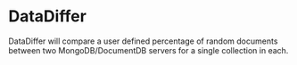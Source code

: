 # DataDiffer
DataDiffer will compare a user defined percentage of random documents between two MongoDB/DocumentDB servers for a single collection in each. 
